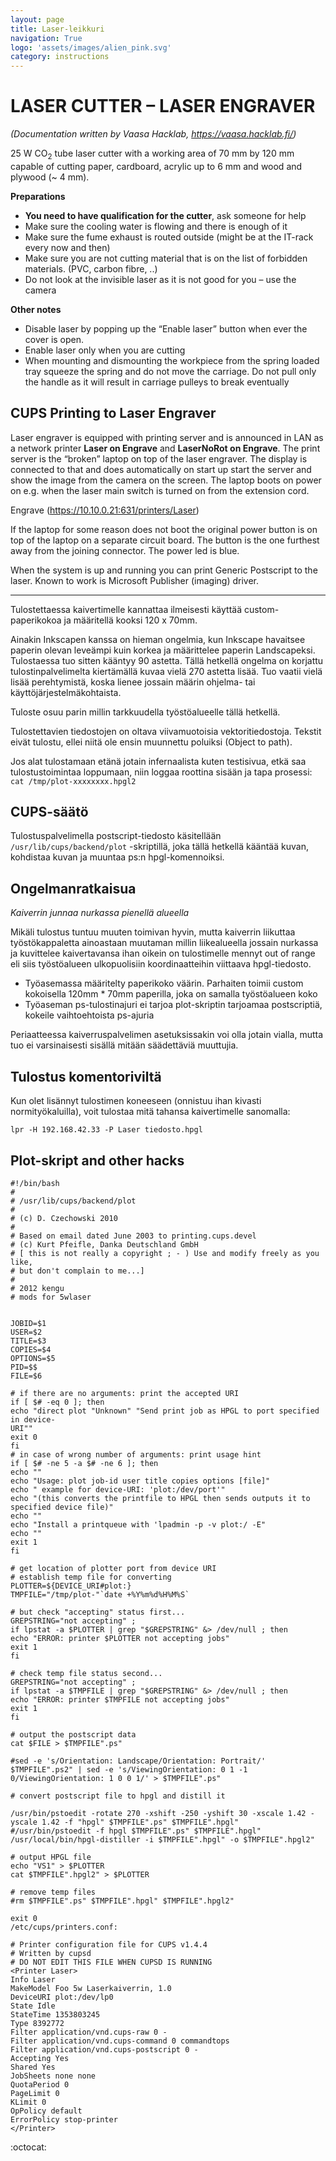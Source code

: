 ```yaml
---
layout: page
title: Laser-leikkuri
navigation: True
logo: 'assets/images/alien_pink.svg'
category: instructions
---
```


# LASER CUTTER – LASER ENGRAVER

_(Documentation written by Vaasa Hacklab, https://vaasa.hacklab.fi/)_

25 W CO<sub>2</sub> tube laser cutter with a working area of 70 mm by 120 mm capable of cutting paper, cardboard, acrylic up to 6 mm and wood and plywood (~ 4 mm).

**Preparations**

- **You need to have qualification for the cutter**, ask someone for help</span>
- Make sure the cooling water is flowing and there is enough of it
- Make sure the fume exhaust is routed outside (might be at the IT-rack every now and then)
- Make sure you are not cutting material that is on the list of forbidden materials. (PVC, carbon fibre, ..)
- Do not look at the invisible laser as it is not good for you – use the camera

**Other notes**

- Disable laser by popping up the “Enable laser” button when ever the cover is open.
- Enable laser only when you are cutting
- When mounting and dismounting the workpiece from the spring loaded tray squeeze the spring and do not move the carriage. Do not pull only the handle as it will result in carriage pulleys to break eventually


## CUPS Printing to Laser Engraver

Laser engraver is equipped with printing server and is announced in LAN as a network printer **Laser on Engrave** and **LaserNoRot on Engrave**. The print server is the “broken” laptop on top of the laser engraver. The display is connected to that and does automatically on start up start the server and show the image from the camera on the screen. The laptop boots on power on e.g. when the laser main switch is turned on from the extension cord.

Engrave (https://10.10.0.21:631/printers/Laser)

If the laptop for some reason does not boot the original power button is on top of the laptop on a separate circuit board. The button is the one furthest away from the joining connector. The power led is blue.

When the system is up and running you can print Generic Postscript to the laser. Known to work is Microsoft Publisher (imaging) driver.

---

Tulostettaessa kaivertimelle kannattaa ilmeisesti käyttää custom-paperikokoa ja määritellä kooksi 120 x 70mm.

Ainakin Inkscapen kanssa on hieman ongelmia, kun Inkscape havaitsee paperin olevan leveämpi kuin korkea ja määrittelee paperin Landscapeksi. Tulostaessa tuo sitten kääntyy 90 astetta. Tällä hetkellä ongelma on korjattu tulostinpalvelimelta kiertämällä kuvaa vielä 270 astetta lisää. Tuo vaatii vielä lisää perehtymistä, koska lienee jossain määrin ohjelma- tai käyttöjärjestelmäkohtaista.

Tuloste osuu parin millin tarkkuudella työstöalueelle tällä hetkellä.

Tulostettavien tiedostojen on oltava viivamuotoisia vektoritiedostoja. Tekstit eivät tulostu, ellei niitä ole ensin muunnettu poluiksi (Object to path).

Jos alat tulostamaan etänä jotain infernaalista kuten testisivua, etkä saa tulostustoimintaa loppumaan, niin loggaa roottina sisään ja tapa prosessi: `cat /tmp/plot-xxxxxxxx.hpgl2`

## CUPS-säätö

Tulostuspalvelimella postscript-tiedosto käsitellään `/usr/lib/cups/backend/plot` -skriptillä, joka tällä hetkellä kääntää kuvan, kohdistaa kuvan ja muuntaa ps:n hpgl-komennoiksi.

## Ongelmanratkaisua

_Kaiverrin junnaa nurkassa pienellä alueella_

Mikäli tulostus tuntuu muuten toimivan hyvin, mutta kaiverrin liikuttaa työstökappaletta ainoastaan muutaman millin liikealueella jossain nurkassa ja kuvittelee kaivertavansa ihan oikein on tulostimelle mennyt out of range eli siis työstöalueen ulkopuolisiin koordinaatteihin viittaava hpgl-tiedosto.

- Työasemassa määritelty paperikoko väärin. Parhaiten toimii custom kokoisella 120mm * 70mm paperilla, joka on samalla työstöalueen koko
- Työaseman ps-tulostinajuri ei tarjoa plot-skriptin tarjoamaa postscriptiä, kokeile vaihtoehtoista ps-ajuria

Periaatteessa kaiverruspalvelimen asetuksissakin voi olla jotain vialla, mutta tuo ei varsinaisesti sisällä mitään säädettäviä muuttujia.

## Tulostus komentoriviltä

Kun olet lisännyt tulostimen koneeseen (onnistuu ihan kivasti normityökaluilla), voit tulostaa mitä tahansa kaivertimelle sanomalla:

`lpr -H 192.168.42.33 -P Laser tiedosto.hpgl`

## Plot-skript and other hacks

```
#!/bin/bash
#
# /usr/lib/cups/backend/plot
#
# (c) D. Czechowski 2010
#
# Based on email dated June 2003 to printing.cups.devel
# (c) Kurt Pfeifle, Danka Deutschland GmbH
# [ this is not really a copyright ; - ) Use and modify freely as you like,
# but don't complain to me...]
#
# 2012 kengu
# mods for 5wlaser


JOBID=$1
USER=$2
TITLE=$3
COPIES=$4
OPTIONS=$5
PID=$$
FILE=$6

# if there are no arguments: print the accepted URI
if [ $# -eq 0 ]; then
echo "direct plot "Unknown" "Send print job as HPGL to port specified in device-
URI""
exit 0
fi
# in case of wrong number of arguments: print usage hint
if [ $# -ne 5 -a $# -ne 6 ]; then
echo ""
echo "Usage: plot job-id user title copies options [file]"
echo " example for device-URI: 'plot:/dev/port'"
echo "(this converts the printfile to HPGL then sends outputs it to specified device file)"
echo ""
echo "Install a printqueue with 'lpadmin -p -v plot:/ -E"
echo ""
exit 1
fi

# get location of plotter port from device URI
# establish temp file for converting
PLOTTER=${DEVICE_URI#plot:}
TMPFILE="/tmp/plot-"`date +%Y%m%d%H%M%S`

# but check "accepting" status first...
GREPSTRING="not accepting" ;
if lpstat -a $PLOTTER | grep "$GREPSTRING" &> /dev/null ; then
echo "ERROR: printer $PLOTTER not accepting jobs"
exit 1
fi

# check temp file status second...
GREPSTRING="not accepting" ;
if lpstat -a $TMPFILE | grep "$GREPSTRING" &> /dev/null ; then
echo "ERROR: printer $TMPFILE not accepting jobs"
exit 1
fi

# output the postscript data
cat $FILE > $TMPFILE".ps"

#sed -e 's/Orientation: Landscape/Orientation: Portrait/' $TMPFILE".ps2" | sed -e 's/ViewingOrientation: 0 1 -1 0/ViewingOrientation: 1 0 0 1/' > $TMPFILE".ps"

# convert postscript file to hpgl and distill it

/usr/bin/pstoedit -rotate 270 -xshift -250 -yshift 30 -xscale 1.42 -yscale 1.42 -f "hpgl" $TMPFILE".ps" $TMPFILE".hpgl"
#/usr/bin/pstoedit -f hpgl $TMPFILE".ps" $TMPFILE".hpgl"
/usr/local/bin/hpgl-distiller -i $TMPFILE".hpgl" -o $TMPFILE".hpgl2"

# output HPGL file
echo "VS1" > $PLOTTER
cat $TMPFILE".hpgl2" > $PLOTTER

# remove temp files
#rm $TMPFILE".ps" $TMPFILE".hpgl" $TMPFILE".hpgl2"

exit 0
/etc/cups/printers.conf:

# Printer configuration file for CUPS v1.4.4
# Written by cupsd
# DO NOT EDIT THIS FILE WHEN CUPSD IS RUNNING
<Printer Laser>
Info Laser
MakeModel Foo 5w Laserkaiverrin, 1.0
DeviceURI plot:/dev/lp0
State Idle
StateTime 1353803245
Type 8392772
Filter application/vnd.cups-raw 0 -
Filter application/vnd.cups-command 0 commandtops
Filter application/vnd.cups-postscript 0 -
Accepting Yes
Shared Yes
JobSheets none none
QuotaPeriod 0
PageLimit 0
KLimit 0
OpPolicy default
ErrorPolicy stop-printer
</Printer>
```

:octocat:
